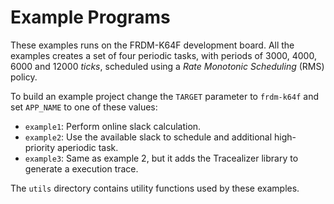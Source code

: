 # Example Programs
These examples runs on the FRDM-K64F development board. All the examples creates a set of four periodic tasks, with periods of 3000, 4000, 6000 and 12000 *ticks*, scheduled using a *Rate Monotonic Scheduling* (RMS) policy.

To build an example project change the `TARGET` parameter to `frdm-k64f` and set `APP_NAME` to one of these values:
* `example1`: Perform online slack calculation.
* `example2`: Use the available slack to schedule and additional high-priority aperiodic task.
* `example3`: Same as example 2, but it adds the Tracealizer library to generate a execution trace.

The `utils` directory contains utility functions used by these examples.

